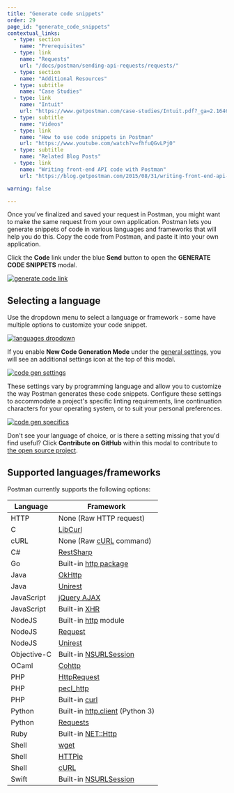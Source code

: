 ```yaml
---
title: "Generate code snippets"
order: 29
page_id: "generate_code_snippets"
contextual_links:
  - type: section
    name: "Prerequisites"
  - type: link
    name: "Requests"
    url: "/docs/postman/sending-api-requests/requests/"
  - type: section
    name: "Additional Resources"
  - type: subtitle
    name: "Case Studies"
  - type: link
    name: "Intuit"
    url: "https://www.getpostman.com/case-studies/Intuit.pdf?_ga=2.164694905.754547870.1571851340-1454169035.1570491567"
  - type: subtitle
    name: "Videos"
  - type: link
    name: "How to use code snippets in Postman"
    url: "https://www.youtube.com/watch?v=fhfuQGvLPj0"
  - type: subtitle
    name: "Related Blog Posts"
  - type: link
    name: "Writing front-end API code with Postman"
    url: "https://blog.getpostman.com/2015/08/31/writing-front-end-api-code-with-postman/?_ga=2.164823161.754547870.1571851340-1454169035.1570491567"

warning: false

---
```


Once you’ve finalized and saved your request in Postman, you might want to make the same request from your own application. Postman lets you generate snippets of code in various languages and frameworks that will help you do this. Copy the code from Postman, and paste it into your own application.

Click the **Code** link under the blue **Send** button to open the **GENERATE CODE SNIPPETS** modal.

[![generate code link](https://assets.postman.com/postman-docs/58525940.png)](https://assets.postman.com/postman-docs/58525940.png)

## Selecting a language

Use the dropdown menu to select a language or framework - some have multiple options to customize your code snippet.

[![languages dropdown](https://assets.postman.com/postman-docs/WS-select-language.png)](https://assets.postman.com/postman-docs/WS-select-language.png)

If you enable **New Code Generation Mode** under the [general settings](/docs/postman/launching-postman/settings), you will see an additional settings icon at the top of this modal.

[![code gen settings](https://i.imgur.com/DngERAr.png)](https://i.imgur.com/DngERAr.png)

These settings vary by programming language and allow you to customize the way Postman generates these code snippets. Configure these settings to accommodate a project's specific linting requirements, line continuation characters for your operating system, or to suit your personal preferences.

[![code gen specifics](https://i.imgur.com/XRDe6aY.png)](https://i.imgur.com/XRDe6aY.png)

Don't see your language of choice, or is there a setting missing that you'd find useful? Click **Contribute on GitHub** within this modal to contribute to [the open source project](https://github.com/postmanlabs/postman-code-generators).

## Supported languages/frameworks

Postman currently supports the following options:

| **Language**  | **Framework** |
| --- | --- |
| HTTP | None (Raw HTTP request) |
| C | [LibCurl](https://curl.haxx.se/libcurl/c/) |
| cURL | None (Raw [cURL](https://curl.haxx.se/) command) |
| C# | [RestSharp](http://restsharp.org/)|
| Go | Built-in [http package](https://golang.org/pkg/net/http/) |
| Java | [OkHttp](https://github.com/square/okhttp) |
| Java | [Unirest](http://unirest.io/java.html)|
| JavaScript | [jQuery AJAX](http://api.jquery.com/jquery.ajax/)|
| JavaScript | Built-in [XHR](https://developer.mozilla.org/en-US/docs/Web/API/XMLHttpRequest)|
| NodeJS | Built-in [http](https://nodejs.org/api/http.html) module |
| NodeJS | [Request](https://github.com/request/request) |
| NodeJS | [Unirest](http://unirest.io/nodejs.html) |
| Objective-C | Built-in [NSURLSession](https://developer.apple.com/library/ios/documentation/Foundation/Reference/NSURLSession_class/) |
| OCaml | [Cohttp](https://github.com/mirage/ocaml-cohttp) |
| PHP | [HttpRequest](http://php.net/manual/it/httprequest.send.php)|
| PHP | [pecl_http](https://mdref.m6w6.name/http)|
| PHP | Built-in [curl](http://php.net/manual/en/ref.curl.php) |
| Python | Built-in [http.client](https://docs.python.org/3/library/http.client.html) (Python 3) |
| Python | [Requests](http://docs.python-requests.org/en/master/)|
| Ruby | Built-in [NET::Http](http://docs.ruby-lang.org/en/2.0.0/Net/HTTP.html)|
| Shell | [wget](https://www.gnu.org/software/wget/) |
| Shell | [HTTPie](https://github.com/jkbrzt/httpie)|
| Shell | [cURL](https://curl.haxx.se/)|
| Swift | Built-in [NSURLSession](https://developer.apple.com/library/ios/documentation/Foundation/Reference/NSURLSession_class/)|
